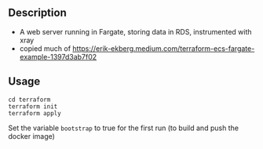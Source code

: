 ## Description

- A web server running in Fargate, storing data in RDS, instrumented with xray 
- copied much of https://erik-ekberg.medium.com/terraform-ecs-fargate-example-1397d3ab7f02

## Usage

```
cd terraform
terraform init
terraform apply
```


Set the variable `bootstrap` to true for the first run (to build and push the docker image)


